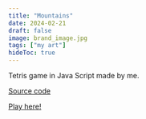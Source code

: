 ```yaml
---
title: "Mountains"
date: 2024-02-21
draft: false
image: brand_image.jpg
tags: ["my art"]
hideToc: true
---
```


Tetris game in Java Script made by me.

[Source code](https://github.com/RileyInkTheCat/tetris)

[Play here!](https://projects.riley.ink/tetris)
